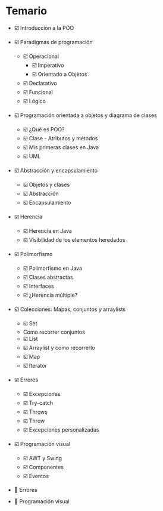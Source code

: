 # Temario
- ☑️ Introducción a la POO
- ☑️ Paradigmas de programación
    - ☑️ Operacional
        - ☑️ Imperativo
        - ☑️ Orientado a Objetos
    - ☑️ Declarativo
     - ☑️ Funcional
     - ☑️ Lógico
- ☑️ Programación orientada a objetos y diagrama de clases
    - ☑️ ¿Qué es POO?
    - ☑️ Clase - Atributos y métodos
    - ☑️ Mis primeras clases en Java
    - ☑️ UML
- ☑️ Abstracción y encapsulamiento
    - ☑️ Objetos y clases
    - ☑️ Abstracción
    - ☑️ Encapsulamiento
- ☑️ Herencia
  - ☑️ Herencia en Java 
  - ☑️ Visibilidad de los elementos heredados
- ☑️ Polimorfismo
    - ☑️ Polimorfismo en Java
    - ☑️ Clases abstractas
    - ☑️ Interfaces
    - ☑️ ¿Herencia múltiple?
- ☑️ Colecciones: Mapas, conjuntos y arraylists
  - ☑️ Set
  - Como recorrer conjuntos
  - ☑️ List
  - ☑️ Arraylist y como recorrerlo
  - ☑️ Map
  - ☑️ Iterator

- ☑️ Errores
  - ☑️ Excepciones
  - ☑️ Try-catch
  - ☑️ Throws
  - ☑️ Throw
  - ☑️ Excepciones personalizadas
- ☑️ Programación visual
  - ☑️ AWT y Swing
  - ☑️ Componentes
  - ☑️ Eventos

- 🔲 Errores
- 🔲 Programación visual

